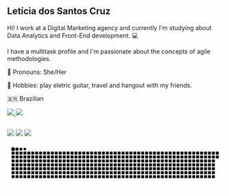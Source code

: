 
## Letícia dos Santos Cruz

Hi! I work at a Digital Marketing agency and currently I'm studying about Data Analytics and Front-End development. 💻

I have a multitask profile and I'm passionate about the concepts of agile methodologies. 

🙂 Pronouns: She/Her

🎸 Hobbies: play eletric guitar, travel and hangout with my friends.

🇧🇷 Brazilian

<div>
  <a href="https://github.com/leticiaspcruz/">
  <img height="180em" src="https://github-readme-stats.vercel.app/api?username=leticiaspcruz&show_icons=true&theme=tokyonight&include_all_commits=true&count_private=true"/>
  <img height="180em" src="https://github-readme-stats.vercel.app/api/top-langs/?username=leticiaspcruz&layout=compact&langs_count=7&theme=tokyonight"/>
</div>

##
 
<div> 
  <a href="www.instagram.com/leeamandita/" target="_blank"><img src="https://img.shields.io/badge/-Instagram-%23E4405F?style=for-the-badge&logo=instagram&logoColor=white" target="_blank"></a>
  <a href = "mailto:leticiaspcruz@gmail.com"><img src="https://img.shields.io/badge/-Gmail-%23333?style=for-the-badge&logo=gmail&logoColor=white" target="_blank"></a>
  <a href="www.linkedin.com/in/let%C3%ADciasantos/" target="_blank"><img src="https://img.shields.io/badge/-LinkedIn-%230077B5?style=for-the-badge&logo=linkedin&logoColor=white" target="_blank"></a> 
</div>
  
  
  ![Snake animation](https://github.com/leticiaspcruz/leticiaspcruz/blob/output/github-contribution-grid-snake.svg)
